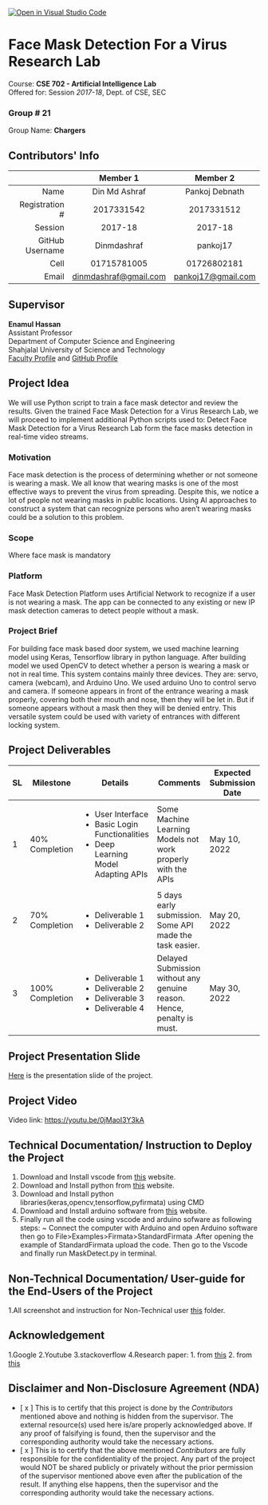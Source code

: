 [![Open in Visual Studio Code](https://classroom.github.com/assets/open-in-vscode-c66648af7eb3fe8bc4f294546bfd86ef473780cde1dea487d3c4ff354943c9ae.svg)](https://classroom.github.com/online_ide?assignment_repo_id=7872798&assignment_repo_type=AssignmentRepo)
# Face Mask Detection For a Virus Research Lab
<!-- Replace the "RENAME_ME_WITH_YOUR_PROJECT_TITLE" in the text above with your project Title -->
Course: **CSE 702 - Artificial Intelligence Lab**            
Offered for: Session *2017-18*, Dept. of CSE, SEC
### Group \# **21**
<!-- Replace the "00" in the text above with your project group number. It should be anything between 01 to 25 -->
Group Name: **Chargers**

## Contributors' Info
<!-- Fill the blanks with your information. change the last two letter of the registration numbers with the respective digits. Correct the "Session" if needed. -->
|                 |  Member 1  |  Member 2  |
| --------------: | :--------: | :--------: |
|            Name |    Din Md Ashraf        |   Pankoj Debnath         |
| Registration \# | 2017331542 | 2017331512 | 
|         Session |  2017-18   |  2017-18   |
| GitHub Username |      Dinmdashraf      |    pankoj17        |
|            Cell |       01715781005     |     01726802181       |
|           Email |         dinmdashraf@gmail.com   |     pankoj17@gmail.com       |


Supervisor
-----------
**Enamul Hassan**         
Assistant Professor     
Department of Computer Science and Engineering          
Shahjalal University of Science and Technology       
[Faculty Profile](https://www.sust.edu/d/cse/faculty-profile-detail/590) and [GitHub Profile](https://github.com/enamcse)


## Project Idea
We will use Python script to train a face mask detector and review the results. Given the trained Face Mask Detection for a Virus Research Lab, we will proceed to implement additional Python scripts used to: Detect Face Mask Detection for a Virus Research Lab form the face masks detection in real-time video streams.
### Motivation
Face mask detection is the process of determining whether or not someone is wearing a mask. We all know that wearing masks is one of the most effective ways to prevent the virus from spreading. Despite this, we notice a lot of people not wearing masks in public locations. Using AI approaches to construct a system that can recognize persons who aren’t wearing masks could be a solution to this problem.
### Scope
Where face mask is mandatory
### Platform
Face Mask Detection Platform uses Artificial Network to recognize if a user is not wearing a mask.  The app can be connected to any existing or new IP mask detection cameras to detect people without a mask. 
### Project Brief
For building face mask based door system, we used machine learning model using Keras, Tensorflow library in python language. After building model we used OpenCV to detect whether a person is wearing a mask or not in real time. This system contains mainly three devices. They are: servo, camera (webcam), and Arduino Uno. We used arduino Uno to control servo and camera. If someone appears in front of the entrance wearing a mask properly, covering both their mouth and nose, then they will be let in. But if someone appears without a mask then they will be denied entry. This versatile system could be used with variety of entrances with different locking system. 

## Project Deliverables
<!-- This table should reflect what are you going to submit. How your progresses would be visible. Note that, you have to create a corresponding issue in the GitHub issue to submit the work of any milestone. -->
<table>
<thead>
    <tr>
        <th>SL</th>
        <th>Milestone</th>
        <th>Details</th>
        <th>Comments</th>
        <th>Expected Submission Date</th>
        <th>Submission Date</th>
    </tr>
</thead>
<tbody>
    <tr>
        <td> 1 </td>
        <td>40% Completion</td>
        <td>
        <ul>
            <!-- Change the following list with your project's checklist for 40% Completion. The following texts have no significance and it is put here just for beautifying. -->
            <li>User Interface</li>
            <li>Basic Login Functionalities</li>
            <li>Deep Learning Model Adapting APIs</li>
        </ul>
        </td>
        <!-- Initially make the following text empty. You have to fill it in the time of submission. -->
        <td>Some Machine Learning Models not work properly with the APIs</td>
        <!-- The following is the estimated submission date for this milestone. Change it as your need. -->
        <td>May 10, 2022</td>
        <!-- Initially make the following text empty. You have to fill it in the time of submission. -->
        <td>May 10, 2022</td>
    </tr>
    <tr>
        <td> 2 </td>
        <td>70% Completion</td>
        <td>
        <ul>
            <!-- Change the following list with your project's checklist for 70% Completion. The following texts have no significance and it is put here just for beautifying. -->
            <li>Deliverable 1</li>
            <li>Deliverable 2</li>
        </ul>
        </td>
        <!-- Initially make the following text empty. You have to fill it in the time of submission. -->
        <td>5 days early submission. Some API made the task easier. </td>
        <!-- The following is the estimated submission date for this milestone. Change it as your need. -->
        <td>May 20, 2022</td>
        <!-- Initially make the following text empty. You have to fill it in the time of submission. -->
        <td>May 15, 2022</td>
    </tr>
    <tr>
        <td> 3 </td>
        <td>100% Completion</td>
        <td>
        <ul>
            <!-- Change the following list with your project's checklist for 100% Completion. The following texts have no significance and it is put here just for beautifying. -->
            <li>Deliverable 1</li>
            <li>Deliverable 2</li>
            <li>Deliverable 3</li>
            <li>Deliverable 4</li>
        </ul>
        </td>
        <!-- Initially make the following text empty. You have to fill it in the time of submission. -->
        <td>Delayed Submission without any genuine reason. Hence, penalty is must. </td>
        <!-- The following is the estimated submission date for this milestone. Change it as your need. -->
        <td>May 30, 2022</td>
        <!-- Initially make the following text empty. You have to fill it in the time of submission. -->
        <td>June 12, 2022</td>
    </tr>
</tbody>
</table>

## Project Presentation Slide
<!-- Upload the project presentation slide in GitHub in pdf format and drop a link here. The current link is a dummy one. -->
[Here](/presentation.pdf) is the presentation slide of the project.
## Project Video
Video link: https://youtu.be/0jMaoI3Y3kA


Technical Documentation/ Instruction to Deploy the Project
----------------------------------------------------------
<!-- Write a detailed documentation for a technical user who want to DEPLOY your project. It should be as detailed as possible. You can add a FAQ section if needed where basic troubleshooting questions should be answered. Adding Screenshot is appreciated. -->
1. Download and Install vscode from [this](https://code.visualstudio.com) website.
2. Download and Install python from [this](https://www.python.org/downloads/) website.
3. Download and Install python libraries(keras,opencv,tensorflow,pyfirmata) using CMD
4. Download and Install arduino software from [this](https://www.arduino.cc/en/software) website.
5. Finally run all the code using vscode and arduino sofware as following steps:
~ Connect the computer with Arduino and open Arduino software then go to File>Examples>Firmata>StandardFirmata .After opening the example of StandardFirmata upload the code. Then go to the Vscode and finally run MaskDetect.py in terminal.

Non-Technical Documentation/ User-guide for the End-Users of the Project
------------------------------------------------------------------------
<!-- Write a detailed documentation for a non-technical user who want to USE THE FEATURES of your project. It should be as detailed as possible with proper screenshots. You may add a FAQ section if needed where common questions should be answered. Adding Screenshot is MUST. -->
1.All screenshot and instruction for Non-Technical user [this](/ss) folder.

Acknowledgement
---------------
1.Google
2.Youtube
3.stackoverflow
4.Research paper:
        1. from [this](https://ieeexplore.ieee.org/abstract/document/9395807/)
        2. from [this](https://ieeexplore.ieee.org/abstract/document/9452836/)

Disclaimer and Non-Disclosure Agreement (NDA)
---------------------------------------------
<!-- In the following TWO pairs of square brackets, put an 'x' without quotes after reading and accepting the statements. -->
- [ x ] This is to certify that this project is done by the *Contributors* mentioned above and nothing is hidden from the supervisor. The external resource(s) used here is/are properly acknowledged above. If any proof of falsifying is found, then the supervisor and the corresponding authority would take the necessary actions.
- [ x ] This is to certify that the above mentioned *Contributors* are fully responsible for the confidentiality of the project. Any part of the project would NOT be shared publicly or privately without the prior permission of the supervisor mentioned above even after the publication of the result. If anything else happens, then the supervisor and the corresponding authority would take the necessary actions.

<!-- Thank you so much. -->
